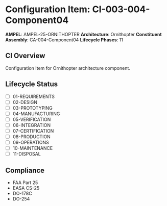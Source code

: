 # Configuration Item: CI-003-004-Component04

**AMPEL**: AMPEL-25-ORNITHOPTER
**Architecture**: Ornithopter
**Constituent Assembly**: CA-004-Component04
**Lifecycle Phases**: 11

## CI Overview
Configuration Item for Ornithopter architecture component.

## Lifecycle Status
- [ ] 01-REQUIREMENTS
- [ ] 02-DESIGN
- [ ] 03-PROTOTYPING
- [ ] 04-MANUFACTURING
- [ ] 05-VERIFICATION
- [ ] 06-INTEGRATION
- [ ] 07-CERTIFICATION
- [ ] 08-PRODUCTION
- [ ] 09-OPERATIONS
- [ ] 10-MAINTENANCE
- [ ] 11-DISPOSAL

## Compliance
- FAA Part 25
- EASA CS-25
- DO-178C
- DO-254
